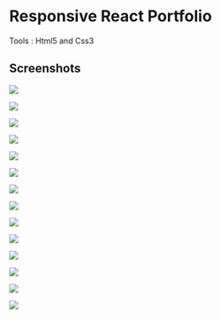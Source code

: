 # Responsive React Portfolio

Tools : Html5 and Css3

## Screenshots

![](./Screenshoots/1.jpg)

![](./Screenshoots/2.jpg)

![](./Screenshoots/3.jpg)

![](./Screenshoots/4.jpg)

![](./Screenshoots/5.jpg)

![](./Screenshoots/6.jpg)

![](./Screenshoots/7.jpg)

![](./Screenshoots/8.jpg)

![](./Screenshoots/9.jpg)

![](./Screenshoots/10.jpg)

![](./Screenshoots/11.jpg)

![](./Screenshoots/12.jpg)

![](./Screenshoots/13.jpg)

![](./Screenshoots/14.jpg)

